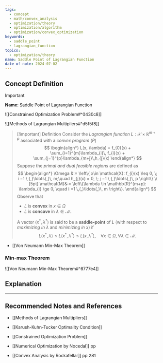 ```yaml
---
tags:
  - concept
  - math/convex_analysis
  - optimization/theory
  - optimization/algorithm
  - optimization/convex_optimization
keywords:
  - saddle_point
  - lagrangian_function
topics:
  - optimization/theory
name: Saddle Point of Lagrangian Function
date of note: 2024-07-02
---
```


## Concept Definition

>[!important]
>**Name**: Saddle Point of Lagrangian Function

![[Constrained Optimization Problem#^0430c8]]

![[Methods of Lagrangian Multipliers#^d5f5f8]]

>[!important] Definition
>Consider the *Lagrangian function* $L: \mathcal{X} \times \mathbb{R}^{m+p}$ associated with a *convex program* $(P)$
>$$
>\begin{align*}
>L(x, \lambda) = f_{0}(x) + \sum_{i=1}^{m}\lambda_{i}\, f_{i}(x) + \sum_{j=1}^{p}\lambda_{m+j}\,h_{j}(x)
\end{align*}
>$$ 
>Suppose the *primal and dual feasible regions* are defined as 
>$$
>\begin{align*}
>\Omega &:= \left\{ x\in \mathcal{X}:  f_{i}(x) \leq 0, \; i =1 \,{,}\ldots{,}\, m;\quad h_{j}(x) = 0, \; j =1 \,{,}\ldots{,}\, p \right\} \\[5pt]
> \mathcal{M}&:= \left\{\lambda \in \mathbb{R}^{m+p}: \lambda_{i} \ge 0, \quad i =1 \,{,}\ldots{,}\, m \right\}.  
>\end{align*}
>$$
>Observe that
>-  $L$ is **convex** in $x\in \Omega$
>- $L$ is **concave** in $\lambda \in \mathcal{M}.$
>  
>A vector $(x^{*}, \lambda^{*})$ is said to be a **saddle-point** of $L$ (with respect to *maximizing in* $\lambda$ and *minimizing in $x$*) if
>$$
> L(x^{*}, \lambda) \le L(x^{*}, \lambda^{*}) \le L(x, \lambda^{*}), \quad \forall x\in \Omega, \; \forall \lambda \in \mathcal{M}.
>$$

- [[Von Neumann Min-Max Theorem]]

### Min-max Theorem

![[Von Neumann Min-Max Theorem#^8777e4]]



## Explanation





-----------
##  Recommended Notes and References


- [[Methods of Lagrangian Multipliers]]
- [[Karush-Kuhn-Tucker Optimality Condition]]


- [[Constrained Optimization Problem]]

- [[Numerical Optimization by Nocedal]] pp 
- [[Convex Analysis by Rockafellar]] pp 281